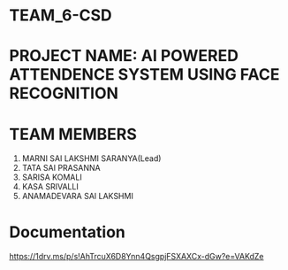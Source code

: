 # TEAM_6-CSD
# PROJECT NAME: AI POWERED ATTENDENCE SYSTEM USING FACE RECOGNITION
# TEAM MEMBERS
  1) MARNI SAI LAKSHMI SARANYA(Lead)
  2) TATA SAI PRASANNA
  3) SARISA KOMALI
  4) KASA SRIVALLI
  5) ANAMADEVARA SAI LAKSHMI
  # Documentation  
https://1drv.ms/p/s!AhTrcuX6D8Ynn4QsgpjFSXAXCx-dGw?e=VAKdZe
